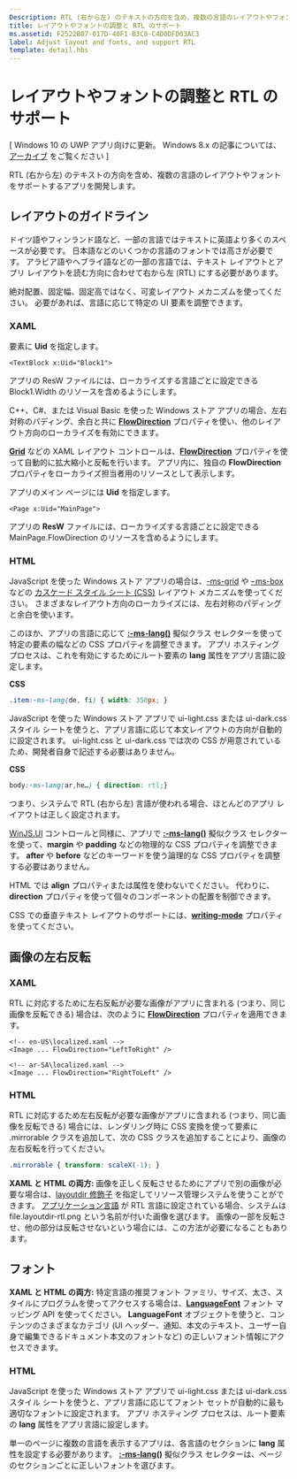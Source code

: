 ```yaml
---
Description: RTL (右から左) のテキストの方向を含め、複数の言語のレイアウトやフォントをサポートするアプリを開発します。
title: レイアウトやフォントの調整と RTL のサポート
ms.assetid: F2522B07-017D-40F1-B3C8-C4D0DFD03AC3
label: Adjust layout and fonts, and support RTL
template: detail.hbs
---
```


# レイアウトやフォントの調整と RTL のサポート


\[ Windows 10 の UWP アプリ向けに更新。 Windows 8.x の記事については、[アーカイブ](http://go.microsoft.com/fwlink/p/?linkid=619132) をご覧ください \]


RTL (右から左) のテキストの方向を含め、複数の言語のレイアウトやフォントをサポートするアプリを開発します。

## <span id="Layout_guidelines"></span><span id="layout_guidelines"></span><span id="LAYOUT_GUIDELINES"></span>レイアウトのガイドライン


ドイツ語やフィンランド語など、一部の言語ではテキストに英語より多くのスペースが必要です。 日本語などのいくつかの言語のフォントでは高さが必要です。 アラビア語やヘブライ語などの一部の言語では、テキスト レイアウトとアプリ レイアウトを読む方向に合わせて右から左 (RTL) にする必要があります。

絶対配置、固定幅、固定高ではなく、可変レイアウト メカニズムを使ってください。 必要があれば、言語に応じて特定の UI 要素を調整できます。

### <span id="XAML"></span><span id="xaml"></span>XAML

要素に **Uid** を指定します。

```XAML
<TextBlock x:Uid="Block1">
```

アプリの ResW ファイルには、ローカライズする言語ごとに設定できる Block1.Width のリソースを含めるようにします。

C++、C\#、または Visual Basic を使った Windows ストア アプリの場合、左右対称のパディング、余白と共に [**FlowDirection**](https://msdn.microsoft.com/library/windows/apps/br208716) プロパティを使い、他のレイアウト方向のローカライズを有効にできます。

[
            **Grid**](https://msdn.microsoft.com/library/windows/apps/br242704) などの XAML レイアウト コントロールは、[**FlowDirection**](https://msdn.microsoft.com/library/windows/apps/br208716) プロパティを使って自動的に拡大縮小と反転を行います。 アプリ内に、独自の **FlowDirection** プロパティをローカライズ担当者用のリソースとして表示します。

アプリのメイン ページには **Uid** を指定します。

```XAML
<Page x:Uid="MainPage">
```

アプリの **ResW** ファイルには、ローカライズする言語ごとに設定できる MainPage.FlowDirection のリソースを含めるようにします。

### <span id="HTML"></span><span id="html"></span>HTML

JavaScript を使った Windows ストア アプリの場合は、[-ms-grid](https://msdn.microsoft.com/library/ms531209) や [– ms-box](https://msdn.microsoft.com/en-us/library/windows/apps/hh465453.aspx#g_section) などの [カスケード スタイル シート (CSS)](https://msdn.microsoft.com/en-us/library/windows/apps/hh465453.aspx#f_section) レイアウト メカニズムを使ってください。 さまざまなレイアウト方向のローカライズには、左右対称のパディングと余白を使います。

このほか、アプリの言語に応じて [**:-ms-lang()**](https://msdn.microsoft.com/library/cc848867) 擬似クラス セレクターを使って特定の要素の幅などの CSS プロパティを調整できます。 アプリ ホスティング プロセスは、これを有効にするためにルート要素の **lang** 属性をアプリ言語に設定します。

**CSS**
```CSS
.item:-ms-lang(de, fi) { width: 350px; }
```

JavaScript を使った Windows ストア アプリで ui-light.css または ui-dark.css スタイル シートを使うと、アプリ言語に応じて本文レイアウトの方向が自動的に設定されます。 ui-light.css と ui-dark.css では次の CSS が用意されているため、開発者自身で記述する必要はありません。

**CSS**
```CSS
body:-ms-lang(ar,he…) { direction: rtl;}
```

つまり、システムで RTL (右から左) 言語が使われる場合、ほとんどのアプリ レイアウトは正しく設定されます。

[WinJS.UI](https://msdn.microsoft.com/library/windows/apps/br229782) コントロールと同様に、アプリで [**:-ms-lang()**](https://msdn.microsoft.com/library/cc848867) 擬似クラス セレクターを使って、**margin** や **padding** などの物理的な CSS プロパティを調整できます。 **after** や **before** などのキーワードを使う論理的な CSS プロパティを調整する必要はありません。

HTML では **align** プロパティまたは属性を使わないでください。 代わりに、**direction** プロパティを使って個々のコンポーネントの配置を制御できます。

CSS での垂直テキスト レイアウトのサポートには、[**writing-mode**](https://msdn.microsoft.com/library/ms531187) プロパティを使ってください。

## <span id="Mirroring_images"></span><span id="mirroring_images"></span><span id="MIRRORING_IMAGES"></span>画像の左右反転


### <span id="XAML"></span><span id="xaml"></span>XAML

RTL に対応するために左右反転が必要な画像がアプリに含まれる (つまり、同じ画像を反転できる) 場合は、次のように [**FlowDirection**](https://msdn.microsoft.com/library/windows/apps/br208716) プロパティを適用できます。

```XAML
<!-- en-US\localized.xaml -->
<Image ... FlowDirection="LeftToRight" />

<!-- ar-SA\localized.xaml -->
<Image ... FlowDirection="RightToLeft" />
```

### <span id="HTML"></span><span id="html"></span>HTML

RTL に対応するため左右反転が必要な画像がアプリに含まれる (つまり、同じ画像を反転できる) 場合には、レンダリング時に CSS 変換を使って要素に .mirrorable クラスを追加して、次の CSS クラスを追加することにより、画像の左右反転を行ってください。

```CSS
.mirrorable { transform: scaleX(-1); }
```

**XAML と HTML の両方:** 画像を正しく反転させるためにアプリで別の画像が必要な場合は、[layoutdir 修飾子](https://msdn.microsoft.com/library/windows/apps/xaml/hh965324) を指定してリソース管理システムを使うことができます。 [アプリケーション言語](manage-language-and-region.md) が RTL 言語に設定されている場合、システムは file.layoutdir-rtl.png という名前が付いた画像を選びます。 画像の一部を反転させ、他の部分は反転させないという場合には、この方法が必要になることもあります。

## <span id="Fonts"></span><span id="fonts"></span><span id="FONTS"></span>フォント


**XAML と HTML の両方:** 特定言語の推奨フォント ファミリ、サイズ、太さ、スタイルにプログラムを使ってアクセスする場合は、[**LanguageFont**](https://msdn.microsoft.com/library/windows/apps/br206864) フォント マッピング API を使ってください。 **LanguageFont** オブジェクトを使うと、コンテンツのさまざまなカテゴリ (UI ヘッダー、通知、本文のテキスト、ユーザー自身で編集できるドキュメント本文のフォントなど) の正しいフォント情報にアクセスできます。

### <span id="HTML"></span><span id="html"></span>HTML

JavaScript を使った Windows ストア アプリで ui-light.css または ui-dark.css スタイル シートを使うと、アプリ言語に応じてフォント セットが自動的に最も適切なフォントに設定されます。 アプリ ホスティング プロセスは、ルート要素の **lang** 属性をアプリ言語に設定します。

単一のページに複数の言語を表示するアプリは、各言語のセクションに **lang** 属性を設定する必要があります。 [
            **:-ms-lang()**](https://msdn.microsoft.com/library/cc848867) 擬似クラス セレクターは、ページのセクションごとに正しいフォントを選びます。

 

 





<!--HONumber=Mar16_HO4-->


